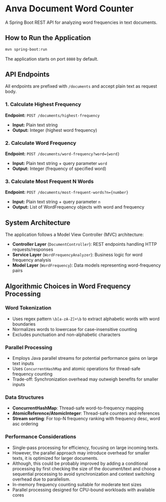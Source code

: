 # Anva Document Word Counter

A Spring Boot REST API for analyzing word frequencies in text documents.

## How to Run the Application

```bash
mvn spring-boot:run
```

The application starts on port `8080` by default.

## API Endpoints

All endpoints are prefixed with `/documents` and accept plain text as request body.

### 1. Calculate Highest Frequency
**Endpoint:** `POST /documents/highest-frequency`
- **Input:** Plain text string
- **Output:** Integer (highest word frequency)

### 2. Calculate Word Frequency  
**Endpoint:** `POST /documents/word-frequency?word={word}`
- **Input:** Plain text string + query parameter `word`
- **Output:** Integer (frequency of specified word)

### 3. Calculate Most Frequent N Words
**Endpoint:** `POST /documents/most-frequent-words?n={number}`  
- **Input:** Plain text string + query parameter `n`
- **Output:** List of WordFrequency objects with word and frequency

## System Architecture

The application follows a Model View Controller (MVC) architecture:

- **Controller Layer** (`DocumentController`): REST endpoints handling HTTP requests/responses
- **Service Layer** (`WordFrequencyAnalyzer`): Business logic for word frequency analysis
- **Model Layer** (`WordFrequency`): Data models representing word-frequency pairs

## Algorithmic Choices in Word Frequency Processing

### Word Tokenization
- Uses regex pattern `\b[a-zA-Z]+\b` to extract alphabetic words with word boundaries
- Normalizes words to lowercase for case-insensitive counting
- Excludes punctuation and non-alphabetic characters

### Parallel Processing
- Employs Java parallel streams for potential performance gains on large text inputs
- Uses `ConcurrentHashMap` and atomic operations for thread-safe frequency counting
- Trade-off: Synchronization overhead may outweigh benefits for smaller inputs

### Data Structures
- **ConcurrentHashMap**: Thread-safe word-to-frequency mapping
- **AtomicReference/AtomicInteger**: Thread-safe counters and references
- **Stream sorting**: For top-N frequency ranking with frequency desc, word asc ordering

### Performance Considerations
- Single-pass processing for efficiency, focusing on large incoming texts. 
- However, the parallel approach may introduce overhead for smaller texts, it is optimized for larger documents.
- Although, this could be probably improved by adding a conditional processing by first checking the size of the document/text and choose a sequential processing to avoid synchronization and context switching overhead due to parallelism.
- In-memory frequency counting suitable for moderate text sizes
- Parallel processing designed for CPU-bound workloads with available cores
